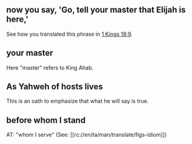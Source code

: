 ## now you say, 'Go, tell your master  that Elijah is here,' ##

See how you translated this phrase in [1 Kings 18:9](./09.md).

## your master ##

Here "master" refers to King Ahab.

## As Yahweh of hosts lives ##

This is an oath to emphasize that what he will say is true.

## before whom I stand ##

AT: "whom I serve" (See: [[rc://en/ta/man/translate/figs-idiom]])
